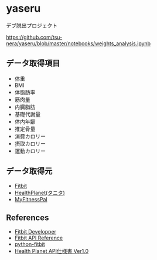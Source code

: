 # yaseru

デブ脱出プロジェクト

https://github.com/tsu-nera/yaseru/blob/master/notebooks/weights_analysis.ipynb

## データ取得項目

* 体重
* BMI
* 体脂肪率
* 筋肉量
* 内臓脂肪
* 基礎代謝量
* 体内年齢
* 推定骨量
* 消費カロリー
* 摂取カロリー
* 運動カロリー

## データ取得元

* [Fitbit](https://www.fitbit.com/)
* [HealthPlanet(タニタ)](https://www.healthplanet.jp/)
* [MyFitnessPal](https://www.myfitnesspal.com/ja/)

## References

- [Fitbit Developper](https://dev.fitbit.com)
- [Fitbit API Reference](https://dev.fitbit.com/build/reference/web-api/)
- [python-fitbit](https://github.com/orcasgit/python-fitbit)
- [Health Planet API仕様書 Ver1.0](https://www.healthplanet.jp/apis/api.html)
